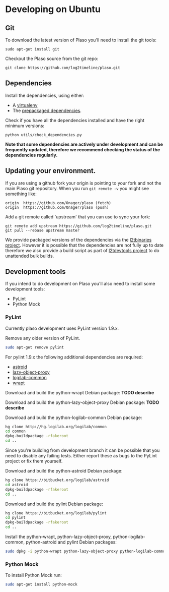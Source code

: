 # Developing on Ubuntu

## Git
To download the latest version of Plaso you'll need to install the git tools:
```
sudo apt-get install git
```

Checkout the Plaso source from the git repo:
```
git clone https://github.com/log2timeline/plaso.git
```

## Dependencies

Install the dependencies, using either:
* A [virtualenv](Developing-Virtualenv.html#Fedora%20Core)
* The [prepackaged dependencies](Dependencies.html#Fedora%20Core).

Check if you have all the dependencies installed and have the right minimum 
versions:
```
python utils/check_dependencies.py
```

**Note that some dependencies are actively under development and can be 
frequently updated, therefore we recommend checking the status of the
 dependencies regularly.**

## Updating your environment.

If you are using a github fork your origin is pointing to your fork and not
the main Plaso git repository. When you run `git remote -v` you might see 
something like:
```
origin	https://github.com/Onager/plaso (fetch)
origin	https://github.com/Onager/plaso (push)
```

Add a git remote called 'upstream' that you can use to sync your fork:
```
git remote add upstream https://github.com/log2timeline/plaso.git
git pull --rebase upstream master
```

We provide packaged versions of the dependencies via the [
l2tbinaries project](https://github.com/log2timeline/l2tbinaries/blob/master/README.md). 
However it is possible that the dependencies are not fully up to date therefore we also provide a build script as part of [l2tdevtools project](https://github.com/log2timeline/l2tdevtools) to do unattended bulk builds.

## Development tools
If you intend to do development on Plaso you'll also need to install some 
development tools:

* PyLint
* Python Mock

### PyLint
Currently plaso development uses PyLint version 1.9.x. 

Remove any older version of PyLint.
```bash
sudo apt-get remove pylint
```

For pylint 1.9.x the following additional dependencies are required:
* [astroid](https://pypi.python.org/pypi/astroid)
* [lazy-object-proxy](https://pypi.python.org/pypi/lazy-object-proxy)
* [logilab-common](https://pypi.python.org/pypi/logilab-common)
* [wrapt](https://pypi.python.org/pypi/wrapt)

Download and build the python-wrapt Debian package:
**TODO describe**

Download and build the python-lazy-object-proxy Debian package:
**TODO describe**

Download and build the python-logilab-common Debian package:
```bash
hg clone http://hg.logilab.org/logilab/common
cd common
dpkg-buildpackage -rfakeroot
cd ..
```

Since you're building from development branch it can be possible that you need 
to disable any failing tests.
Either report these as bugs to the PyLint project or fix them yourself.

Download and build the python-astroid Debian package:
```bash
hg clone https://bitbucket.org/logilab/astroid
cd astroid
dpkg-buildpackage -rfakeroot
cd ..
```

Download and build the pylint Debian package:
```bash
hg clone https://bitbucket.org/logilab/pylint
cd pylint
dpkg-buildpackage -rfakeroot
cd ..
```

Install the python-wrapt, python-lazy-object-proxy, python-logilab-common, 
python-astroid and pylint Debian packages:
```bash
sudo dpkg -i python-wrapt python-lazy-object-proxy python-logilab-common_0.60.0-1_all.deb python-astroid_1.0.1-1_all.deb pylint_1.6.5-1_all.deb
```

### Python Mock
To install Python Mock run:
```bash
sudo apt-get install python-mock
```
